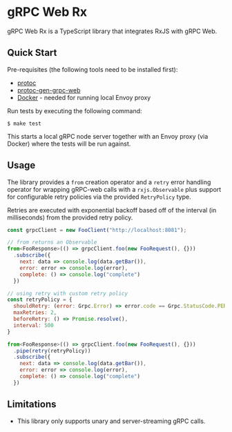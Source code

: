 # gRPC Web Rx

gRPC Web Rx is a TypeScript library that integrates RxJS with gRPC Web.

## Quick Start

Pre-requisites (the following tools need to be installed first):

- [protoc](https://github.com/protocolbuffers/protobuf/releases)
- [protoc-gen-grpc-web](https://github.com/grpc/grpc-web/releases)
- [Docker](https://docs.docker.com/get-docker/) - needed for running local Envoy proxy

Run tests by executing the following command:

`$ make test`

This starts a local gRPC node server together with an Envoy proxy (via Docker) where the tests will be run against.

## Usage

The library provides a `from` creation operator and a `retry` error handling operator for wrapping gRPC-web calls with a
`rxjs.Observable` plus support for configurable retry policies via the provided `RetryPolicy` type.

Retries are executed with exponential backoff based off of the interval (in milliseconds) from the provided retry policy.

```javascript
const grpcClient = new FooClient("http://localhost:8081");

// from returns an Observable
from<FooResponse>(() => grpcClient.foo(new FooRequest(), {}))
  .subscribe({
    next: data => console.log(data.getBar()),
    error: error => console.log(error),
    complete: () => console.log("complete")
  })

// using retry with custom retry policy
const retryPolicy = {
  shouldRetry: (error: Grpc.Error) => error.code == Grpc.StatusCode.PERMISSION_DENIED,
  maxRetries: 2,
  beforeRetry: () => Promise.resolve(),
  interval: 500
}

from<FooResponse>(() => grpcClient.foo(new FooRequest(), {}))
  .pipe(retry(retryPolicy))
  .subscribe({
    next: data => console.log(data.getBar()),
    error: error => console.log(error),
    complete: () => console.log("complete")
  })
```

## Limitations

- This library only supports unary and server-streaming gRPC calls.
